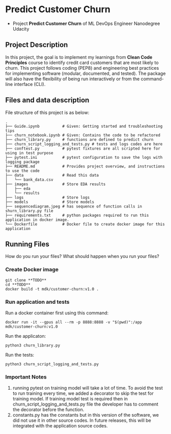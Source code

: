 # Predict Customer Churn

- Project **Predict Customer Churn** of ML DevOps Engineer Nanodegree Udacity

## Project Description
In this project, the goal is to implement my learnings from **Clean Code Principles** course to identify credit card customers that are most likely to churn. This project follows coding (PEP8) and engineering best practices for implementing software (modular, documented, and tested). The package will also have the flexibility of being run interactively or from the command-line interface (CLI).  

## Files and data description

File structure of this project is as below:  
```
.
├── Guide.ipynb          # Given: Getting started and troubleshooting tips
├── churn_notebook.ipynb # Given: Contains the code to be refactored
├── churn_library.py     # functions are defined to predict churn
├── churn_script_logging_and_tests.py # tests and logs codes are here
├── conftest.py          # pytest fixtures are all scripted here for using in test purpose
├── pytest.ini           # pytest configuration to save the logs with logging package
├── README.md            # Provides project overview, and instructions to use the code
├── data                 # Read this data
│   └── bank_data.csv
├── images               # Store EDA results 
│   ├── eda
│   └── results
├── logs                 # Store logs
├── models               # Store models
├── sequencediagram.jpeg # has sequence of function calls in shurn_library.py file
├── requirements.txt     # python packages required to run this application in docker image.
└── Dockerfile           # Docker file to create docker image for this application
```  

## Running Files
How do you run your files? What should happen when you run your files?

### Create Docker image
```
git clone **TODO**
cd **TODO**
docker build -t mdk/customer-churn:v1.0 .
```

### Run application and tests

Run a docker container first using this command: 
```
docker run -it --gpus all --rm -p 8888:8888 -v "$(pwd)":/app mdk/customer-churn:v1.0
```

Run the applicaton:
```
python3 churn_library.py
```
Run the tests:
```
python3 churn_script_logging_and_tests.py
```


### Important Notes
1. running pytest on training model will take a lot of time. To avoid the test to run training every time, we added a decorator to skip the test for training model. If training model test is required then in churn_script_logging_and_tests.py file the developer has to comment the decorator before the function.   
2. constants.py has the constants but in this version of the software, we did not use it in other source codes. In future releases, this will be integrated with the application source codes.  

